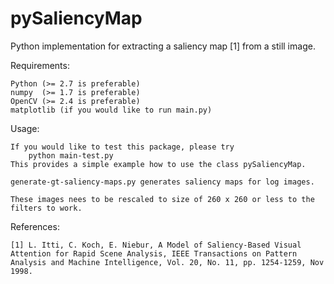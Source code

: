 pySaliencyMap
=============

Python implementation for extracting a saliency map [1] from a still image.

Requirements:

    Python (>= 2.7 is preferable)
    numpy  (>= 1.7 is preferable)
    OpenCV (>= 2.4 is preferable)
    matplotlib (if you would like to run main.py)

Usage:

    If you would like to test this package, please try
        python main-test.py
    This provides a simple example how to use the class pySaliencyMap.
    
    generate-gt-saliency-maps.py generates saliency maps for log images. 
    
    These images nees to be rescaled to size of 260 x 260 or less to the filters to work. 

References:

    [1] L. Itti, C. Koch, E. Niebur, A Model of Saliency-Based Visual Attention for Rapid Scene Analysis, IEEE Transactions on Pattern Analysis and Machine Intelligence, Vol. 20, No. 11, pp. 1254-1259, Nov 1998.

